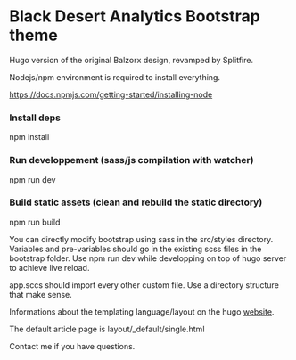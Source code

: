 # Black Desert Analytics Bootstrap theme

Hugo version of the original Balzorx design, revamped by Splitfire.

Nodejs/npm environment is required to install everything.

https://docs.npmjs.com/getting-started/installing-node
### Install deps
npm install

### Run developpement (sass/js compilation with watcher)

npm run dev

### Build static assets (clean and rebuild the static directory)

npm run build

You can directly modify bootstrap using sass in the src/styles directory. Variables and pre-variables should go in the existing scss files in the bootstrap folder. Use npm run dev while developping on top of hugo server to achieve live reload.

app.sccs should import every other custom file. Use a directory structure that make sense.

Informations about the templating language/layout on the hugo [website](http://gohugo.io/themes/).

The default article page is layout/_default/single.html

Contact me if you have questions.
